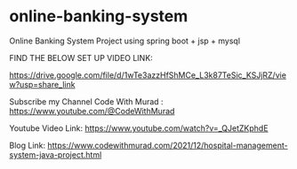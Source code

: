 # online-banking-system
Online Banking System Project using spring boot + jsp + mysql  


FIND THE BELOW SET UP VIDEO LINK:

https://drive.google.com/file/d/1wTe3azzHfShMCe_L3k87TeSic_KSJjRZ/view?usp=share_link

Subscribe my Channel Code With Murad : https://www.youtube.com/@CodeWithMurad

Youtube Video Link: https://www.youtube.com/watch?v=_QJetZKphdE

Blog Link: https://www.codewithmurad.com/2021/12/hospital-management-system-java-project.html
